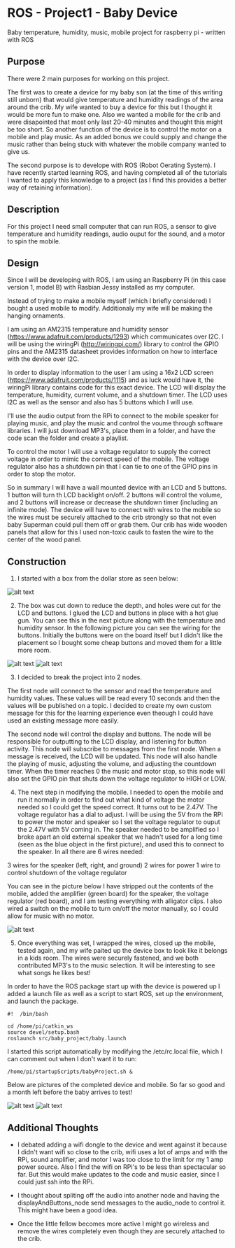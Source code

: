 ROS - Project1 - Baby Device
============================

Baby temperature, humidity, music, mobile project for raspberry pi - written with ROS

Purpose
-------

There were 2 main purposes for working on this project. 

The first was to create a device for my baby son (at the time of this writing still unborn) that would give temperature and humidity readings of the area around the crib. My wife wanted to buy a device for this but I thought it would be more fun to make one. Also we wanted a mobile for the crib and were disapointed that most only last 20-40 minutes and thought this might be too short. So another function of the device is to control the motor on a mobile and play music. As an added bonus we could supply and change the music rather than being stuck with whatever the mobile company wanted to give us.

The second purpose is to develope with ROS (Robot Oerating System). I have recently started learning ROS, and having completed all of the tutorials I wanted to apply this knowledge to a project (as I find this provides a better way of retaining information).


Description
-----------

For this project I need small computer that can run ROS, a sensor to give temperature and humidity readings, audio ouput for the sound, and a motor to spin the mobile.


Design
------

Since I will be developing with ROS, I am using an Raspberry Pi (in this case version 1, model B) with Rasbian Jessy installed as my computer.

Instead of trying to make a mobile myself (which I briefly considered) I bought a used mobile to modify. Additionaly my wife will be making the hanging ornaments.

I am using an AM2315 temperature and humidity sensor (https://www.adafruit.com/products/1293) which communicates over I2C. I will be using the wiringPi (http://wiringpi.com/) library to control the GPIO pins and the AM2315 datasheet provides information on how to interface with the device over I2C. 

In order to display information to the user I am using a 16x2 LCD screen (https://www.adafruit.com/products/1115) and as luck would have it, the wiringPi library contains code for this exact device. The LCD will display the temperature, humidity, current volume, and a shutdown timer. The LCD uses I2C as well as the sensor and also has 5 buttons which I will use.

I'll use the audio output from the RPi to connect to the mobile speaker for playing music, and play the music and control the voume through software libraries. I will just download MP3's, place them in a folder, and have the code scan the folder and create a playlist.

To control the motor I will use a voltage regulator to supply the correct voltage in order to mimic the correct speed of the mobile. The voltage regulator also has a shutdown pin that I can tie to one of the GPIO pins in order to stop the motor.

So in summary I will have a wall mounted device with an LCD and 5 buttons. 1 button will turn th LCD backlight on/off. 2 buttons will control the volume, and 2 buttons will increase or decrease the shutdown timer (including an infinite mode). The device will have to connect with wires to the mobile so the wires must be securely attached to the crib strongly so that not even baby Superman could pull them off or grab them. Our crib has wide wooden panels that allow for this I used non-toxic caulk to fasten the wire to the center of the wood panel.


Construction
------------

1) I started with a box from the dollar store as seen below:

![alt text](http://www.typhoonsoftware.com/GitHub/ROS_Project1_Baby/babyProject1.jpg "Dollar store box")

2) The box was cut down to reduce the depth, and holes were cut for the LCD and buttons. I glued the LCD and buttons in place with a hot glue gun. You can see this in the next picture along with the temperature and humidity sensor. In the following picture you can see the wiring for the buttons. Initially the buttons were on the board itself but I didn't like the placement so I bought some cheap buttons and moved them for a little more room.

![alt text](http://www.typhoonsoftware.com/GitHub/ROS_Project1_Baby/babyProject2.jpg "Box with LCD and buttons")
![alt text](http://www.typhoonsoftware.com/GitHub/ROS_Project1_Baby/babyProject3.jpg "Button wiring")

3) I decided to break the project into 2 nodes. 

The first node will connect to the sensor and read the temperature and humidity values. These values will be read every 10 seconds and then the values will be published on a topic. I decided to create my own custom message for this for the learning experience even theough I could have used an existing message more easily.

The second node will control the display and buttons. The node will be responsible for outputting to the LCD display, and listening for button activity. This node will subscribe to messages from the first node. When a message is received, the LCD will be updated. This node will also handle the playing of music, adjusting the volume, and adjusting the countdown timer. When the timer reaches 0 the music and motor stop, so this node will also set the GPIO pin that shuts down the voltage regulator to HIGH or LOW.

4) The next step in modifying the mobile. I needed to open the mobile and run it normally in order to find out what kind of voltage the motor needed so I could get the speed correct. It turns out to be 2.47V. The voltage regulator has a dial to adjust. I will be using the 5V from the RPi to power the motor and speaker so I set the voltage regulator to ouput the 2.47V with 5V coming in. The speaker needed to be amplified so I broke apart an old external speaker that we hadn't used for a long time (seen as the blue object in the first picture), and used this to connect to the speaker. In all there are 6 wires needed:

3 wires for the speaker (left, right, and ground)
2 wires for power
1 wire to control shutdown of the voltage regulator

You can see in the picture below I have stripped out the contents of the mobile, added the amplifier (green board) for the speaker, the voltage regulator (red board), and I am testing everything with alligator clips. I also wired a switch on the mobile to turn on/off the motor manually, so I could allow for music with no motor.

![alt text](http://www.typhoonsoftware.com/GitHub/ROS_Project1_Baby/babyProject4.jpg "Testing the wiring")

5) Once everything was set, I wrapped the wires, closed up the mobile, tested again, and my wife paited up the device box to look like it belongs in a kids room. The wires were securely fastened, and we both contributed MP3's to the music selection. It will be interesting to see what songs he likes best!

In order to have the ROS package start up with the device is powered up I added a launch file as well as a script to start ROS, set up the environment, and launch the package.

```
#!  /bin/bash

cd /home/pi/catkin_ws
source devel/setup.bash
roslaunch src/baby_project/baby.launch
```

I started this script automatically by modifying the /etc/rc.local file, which I can comment out when I don't want it to run:

```
/home/pi/startupScripts/babyProject.sh &
```

Below are pictures of the completed device and mobile. So far so good and a month left before the baby arrives to test!

![alt text](http://www.typhoonsoftware.com/GitHub/ROS_Project1_Baby/babyProject4.jpg "Completed controller")
![alt text](http://www.typhoonsoftware.com/GitHub/ROS_Project1_Baby/babyProject4.jpg "Completed mobile")


Additional Thoughts
-------------------

- I debated adding a wifi dongle to the device and went against it because I didn't want wifi so close to the crib, wifi uses a lot of amps and with the RPi, sound amplifier, and motor I was too close to the limit for my 1 amp power source. Also I find the wifi on RPi's to be less than spectacular so far. But this would make updates to the code and music easier, since I could just ssh into the RPi.

- I thought about spliting off the audio into another node and having the displayAndButtons_node send messages to the audio_node to control it. This might have been a good idea.

- Once the little fellow becomes more active I might go wireless and remove the wires completely even though they are securely attached to the crib.

